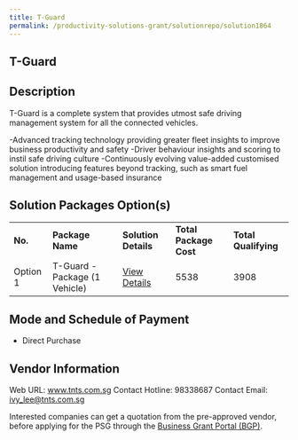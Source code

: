 ```yaml
---
title: T-Guard
permalink: /productivity-solutions-grant/solutionrepo/solution1864
---
```


## T-Guard

## Description

T-Guard is a complete system that provides utmost safe driving management system for all the connected vehicles.

-Advanced tracking technology providing greater fleet insights to improve business productivity and safety
-Driver behaviour insights and scoring to instil safe driving culture
-Continuously evolving value-added customised solution introducing features beyond tracking, such as smart fuel management and usage-based insurance

## Solution Packages Option(s)

<table>
<tr>
<td><b>No.</b></td>
<td><b>Package Name</b></td>
<td><b>Solution Details</b></td>
<td><b>Total Package Cost</b></td>
<td><b>Total Qualifying</b></td>
</tr>
<tr>
<td>Option 1</td>
<td>T-Guard - Package (1 Vehicle)</td>
<td><a href='https://www.gobusiness.gov.sg/images/psg/Desensitised_TNT_Surveillance_Annex_3_CR_wef_14_Oct_2021_Part_1.pdf'>View Details</a></td>
<td>5538</td>
<td>3908</td>
</tr>
</table>

## Mode and Schedule of Payment

 - Direct Purchase

## Vendor Information

 Web URL: www.tnts.com.sg 
Contact Hotline: 98338687 
Contact Email: ivy_lee@tnts.com.sg 


Interested companies can get a quotation from the pre-approved vendor, before applying for the PSG through the <a href='https://www.businessgrants.gov.sg/'>Business Grant Portal (BGP)</a>.

<script src="/jquery/resize-tables.js"></script>
